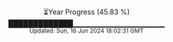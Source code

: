 <p align="center">
⏳Year Progress (45.83 %)<br>
█████████████▁▁▁▁▁▁▁▁▁▁▁▁▁▁▁▁▁ <br>
<sub>Updated: Sun, 16 Jun 2024 18:02:31 GMT</sub>
</p>

